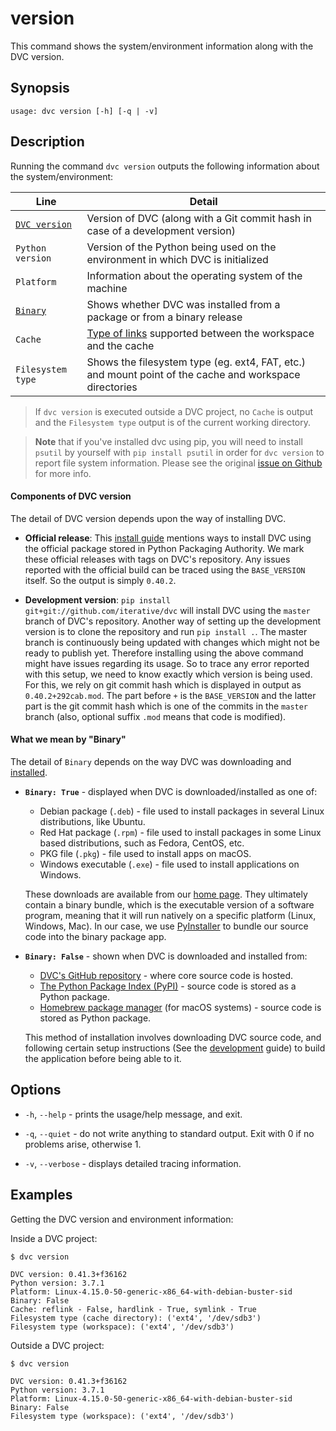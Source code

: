 # version

This command shows the system/environment information along with the DVC
version.

## Synopsis

```usage
usage: dvc version [-h] [-q | -v]
```

## Description

Running the command `dvc version` outputs the following information about the
system/environment:

| Line                                        | Detail                                                                                                                                                                |
| ------------------------------------------- | --------------------------------------------------------------------------------------------------------------------------------------------------------------------- |
| [`DVC version`](#components-of-dvc-version) | Version of DVC (along with a Git commit hash in case of a development version)                                                                                        |
| `Python version`                            | Version of the Python being used on the environment in which DVC is initialized                                                                                       |
| `Platform`                                  | Information about the operating system of the machine                                                                                                                 |
| [`Binary`](#what-we-mean-by-binary)         | Shows whether DVC was installed from a package or from a binary release                                                                                               |
| `Cache`                                     | [Type of links](/doc/user-guide/large-dataset-optimization#file-link-types-for-the-dvc-cache) supported between the <abbr>workspace</abbr> and the <abbr>cache</abbr> |
| `Filesystem type`                           | Shows the filesystem type (eg. ext4, FAT, etc.) and mount point of the cache and <abbr>workspace</abbr> directories                                                   |

> If `dvc version` is executed outside a DVC project, no `Cache` is output and
> the `Filesystem type` output is of the current working directory.

> **Note** that if you've installed dvc using pip, you will need to install
> `psutil` by yourself with `pip install psutil` in order for `dvc version` to
> report file system information. Please see the original
> [issue on Github](https://github.com/iterative/dvc/issues/2284) for more info.

#### Components of DVC version

The detail of DVC version depends upon the way of installing DVC.

- **Official release**: This [install guide](/doc/get-started/install) mentions
  ways to install DVC using the official package stored in Python Packaging
  Authority. We mark these official releases with tags on DVC's repository. Any
  issues reported with the official build can be traced using the `BASE_VERSION`
  itself. So the output is simply `0.40.2`.

- **Development version**: `pip install git+git://github.com/iterative/dvc` will
  install DVC using the `master` branch of DVC's repository. Another way of
  setting up the development version is to clone the repository and run
  `pip install .`. The master branch is continuously being updated with changes
  which might not be ready to publish yet. Therefore installing using the above
  command might have issues regarding its usage. So to trace any error reported
  with this setup, we need to know exactly which version is being used. For
  this, we rely on git commit hash which is displayed in output as
  `0.40.2+292cab.mod`. The part before `+` is the `BASE_VERSION` and the latter
  part is the git commit hash which is one of the commits in the `master` branch
  (also, optional suffix `.mod` means that code is modified).

#### What we mean by "Binary"

The detail of `Binary` depends on the way DVC was downloading and
[installed](/doc/get-started/install).

- **`Binary: True`** - displayed when DVC is downloaded/installed as one of:

  - Debian package (`.deb`) - file used to install packages in several Linux
    distributions, like Ubuntu.
  - Red Hat package (`.rpm`) - file used to install packages in some Linux based
    distributions, such as Fedora, CentOS, etc.
  - PKG file (`.pkg`) - file used to install apps on macOS.
  - Windows executable (`.exe`) - file used to install applications on Windows.

  These downloads are available from our [home page](/). They ultimately contain
  a binary bundle, which is the executable version of a software program,
  meaning that it will run natively on a specific platform (Linux, Windows,
  Mac). In our case, we use [PyInstaller](https://pythonhosted.org/PyInstaller/)
  to bundle our source code into the binary package app.

- **`Binary: False`** - shown when DVC is downloaded and installed from:

  - [DVC's GitHub repository](https://github.com/iterative/dvc) - where core
    source code is hosted.
  - [The Python Package Index (PyPI)](https://pypi.org/project/dvc/) - source
    code is stored as a Python package.
  - [Homebrew package manager](https://github.com/iterative/homebrew-dvc) (for
    macOS systems) - source code is stored as Python package.

  This method of installation involves downloading DVC source code, and
  following certain setup instructions (See the
  [development](/doc/user-guide/development) guide) to build the application
  before being able to it.

## Options

- `-h`, `--help` - prints the usage/help message, and exit.

- `-q`, `--quiet` - do not write anything to standard output. Exit with 0 if no
  problems arise, otherwise 1.

- `-v`, `--verbose` - displays detailed tracing information.

## Examples

Getting the DVC version and environment information:

Inside a DVC project:

```dvc
$ dvc version

DVC version: 0.41.3+f36162
Python version: 3.7.1
Platform: Linux-4.15.0-50-generic-x86_64-with-debian-buster-sid
Binary: False
Cache: reflink - False, hardlink - True, symlink - True
Filesystem type (cache directory): ('ext4', '/dev/sdb3')
Filesystem type (workspace): ('ext4', '/dev/sdb3')
```

Outside a DVC project:

```dvc
$ dvc version

DVC version: 0.41.3+f36162
Python version: 3.7.1
Platform: Linux-4.15.0-50-generic-x86_64-with-debian-buster-sid
Binary: False
Filesystem type (workspace): ('ext4', '/dev/sdb3')
```
